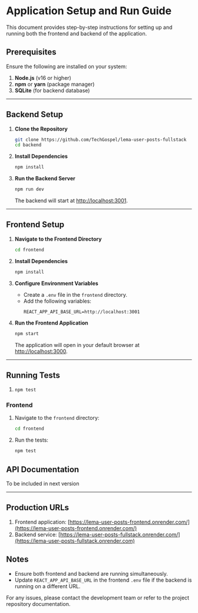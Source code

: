 # Application Setup and Run Guide

This document provides step-by-step instructions for setting up and running both the frontend and backend of the application.

## Prerequisites
Ensure the following are installed on your system:

1. **Node.js** (v16 or higher)
2. **npm** or **yarn** (package manager)
3. **SQLite** (for backend database)

---

## Backend Setup

1. **Clone the Repository**
   ```bash
   git clone https://github.com/TechGospel/lema-user-posts-fullstack
   cd backend
   ```

2. **Install Dependencies**
   ```bash
   npm install
   ```


3. **Run the Backend Server**
   ```bash
   npm run dev
   ```
   The backend will start at [http://localhost:3001](http://localhost:3001).

---

## Frontend Setup

1. **Navigate to the Frontend Directory**
   ```bash
   cd frontend
   ```

2. **Install Dependencies**
   ```bash
   npm install
   ```

3. **Configure Environment Variables**
   - Create a `.env` file in the `frontend` directory.
   - Add the following variables:
     ```env
     REACT_APP_API_BASE_URL=http://localhost:3001
     ```

4. **Run the Frontend Application**
   ```bash
   npm start
   ```
   The application will open in your default browser at [http://localhost:3000](http://localhost:3000).

---

## Running Tests

1. ```bash
   npm test
   ```

### Frontend
1. Navigate to the `frontend` directory:
   ```bash
   cd frontend
   ```
2. Run the tests:
   ```bash
   npm test
   ```



## API Documentation

To be included in next version

---

## Production URLs
1. Frontend application: [https://lema-user-posts-frontend.onrender.com/](https://lema-user-posts-frontend.onrender.com/)
2. Backend service: [https://lema-user-posts-fullstack.onrender.com/](https://lema-user-posts-fullstack.onrender.com)

## Notes
- Ensure both frontend and backend are running simultaneously.
- Update `REACT_APP_API_BASE_URL` in the frontend `.env` file if the backend is running on a different URL.

For any issues, please contact the development team or refer to the project repository documentation.

